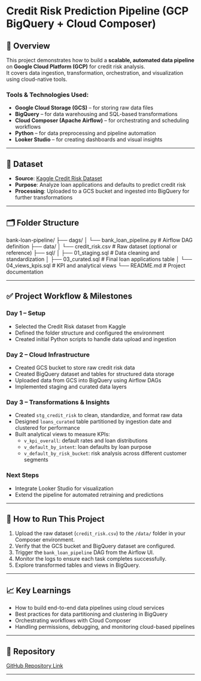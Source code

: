 # Credit Risk Prediction Pipeline (GCP BigQuery + Cloud Composer)

## 📖 Overview
This project demonstrates how to build a **scalable, automated data pipeline** on **Google Cloud Platform (GCP)** for credit risk analysis.  
It covers data ingestion, transformation, orchestration, and visualization using cloud-native tools.

### Tools & Technologies Used:
- **Google Cloud Storage (GCS)** – for storing raw data files
- **BigQuery** – for data warehousing and SQL-based transformations
- **Cloud Composer (Apache Airflow)** – for orchestrating and scheduling workflows
- **Python** – for data preprocessing and pipeline automation
- **Looker Studio** – for creating dashboards and visual insights

---

## 📂 Dataset
- **Source**: [Kaggle Credit Risk Dataset](https://www.kaggle.com/)  
- **Purpose**: Analyze loan applications and defaults to predict credit risk
- **Processing**: Uploaded to a GCS bucket and ingested into BigQuery for further transformations

---

## 🗂 Folder Structure

bank-loan-pipeline/
├── dags/
│ └── bank_loan_pipeline.py # Airflow DAG definition
├── data/
│ └── credit_risk.csv # Raw dataset (optional or reference)
├── sql/
│ ├── 01_staging.sql # Data cleaning and standardization
│ ├── 03_curated.sql # Final loan applications table
│ └── 04_views_kpis.sql # KPI and analytical views
└── README.md # Project documentation


---

## ✅ Project Workflow & Milestones

### **Day 1 – Setup**
- Selected the Credit Risk dataset from Kaggle
- Defined the folder structure and configured the environment
- Created initial Python scripts to handle data upload and ingestion

### **Day 2 – Cloud Infrastructure**
- Created GCS bucket to store raw credit risk data
- Created BigQuery dataset and tables for structured data storage
- Uploaded data from GCS into BigQuery using Airflow DAGs
- Implemented staging and curated data layers

### **Day 3 – Transformations & Insights**
- Created `stg_credit_risk` to clean, standardize, and format raw data
- Designed `loans_curated` table partitioned by ingestion date and clustered for performance
- Built analytical views to measure KPIs:
  - `v_kpi_overall`: default rates and loan distributions
  - `v_default_by_intent`: loan defaults by loan purpose
  - `v_default_by_risk_bucket`: risk analysis across different customer segments

### Next Steps
- Integrate Looker Studio for visualization
- Extend the pipeline for automated retraining and predictions

---

## 🚀 How to Run This Project
1. Upload the raw dataset (`credit_risk.csv`) to the `/data/` folder in your Composer environment.
2. Verify that the GCS bucket and BigQuery dataset are configured.
3. Trigger the `bank_loan_pipeline` DAG from the Airflow UI.
4. Monitor the logs to ensure each task completes successfully.
5. Explore transformed tables and views in BigQuery.

---

## 📈 Key Learnings
- How to build end-to-end data pipelines using cloud services
- Best practices for data partitioning and clustering in BigQuery
- Orchestrating workflows with Cloud Composer
- Handling permissions, debugging, and monitoring cloud-based pipelines

---

## 📂 Repository
[GitHub Repository Link](https://github.com/surya19970101/credit-risk-data-pipeline)

---
